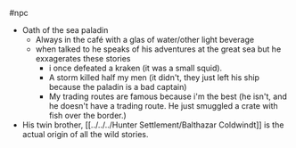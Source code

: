 #npc 

- Oath of the sea paladin
	- Always in the café with a glas of water/other light beverage
	- when talked to he speaks of his adventures at the great sea but he exxagerates these stories
		- i once defeated a kraken (it was a small squid).
		- A storm killed half my men (it didn't, they just left his ship because the paladin is a bad captain)
		- My trading routes are famous because i'm the best (he isn't, and he doesn't have a trading route. He just smuggled a crate with fish over the border.)
- His twin brother, [[../../../Hunter Settlement/Balthazar Coldwindt]] is the actual origin of all the wild stories.